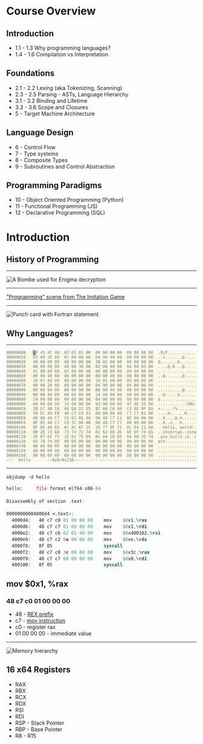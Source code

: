 Course Overview
===============

Introduction
------------

- 1.1 - 1.3 Why programming languages?
- 1.4 - 1.6 Compilation vs Interpretation

Foundations
-----------

- 2.1 - 2.2 Lexing (aka Tokenizing, Scanning)
- 2.3 - 2.5 Parsing - ASTs, Language Hierarchy
- 3.1 - 3.2 Binding and Lifetime
- 3.3 - 3.6 Scope and Closures
- 5 - Target Machine Architecture

Language Design
---------------

- 6 - Control Flow
- 7 - Type systems
- 8 - Composite Types
- 9 - Subroutines and Control Abstraction

Programming Paradigms
---------------------

- 10 - Object Oriented Programming (Python)
- 11 - Functional Programming (JS)
- 12 - Declarative Programming (SQL)

Introduction
============

History of Programming
----------------------

---

![A Bombe used for Enigma decryption](https://upload.wikimedia.org/wikipedia/commons/thumb/7/7a/Wartime_picture_of_a_Bletchley_Park_Bombe.jpg/541px-Wartime_picture_of_a_Bletchley_Park_Bombe.jpg)

---

["Programming" scene from The Imitation Game](https://www.youtube.com/watch?v=pmEXNaWFGYQ&t=262s)

---

![Punch card with Fortran statement](https://upload.wikimedia.org/wikipedia/commons/thumb/5/58/FortranCardPROJ039.agr.jpg/1024px-FortranCardPROJ039.agr.jpg)

Why Languages?
--------------

---

!["Hello World" binary](figures/bin-hello.png)

---

```
objdump -d hello
```

```asm
hello:     file format elf64-x86-64

Disassembly of section .text:

00000000004000d4 <.text>:
  4000d4:	48 c7 c0 01 00 00 00 	mov    $0x1,%rax
  4000db:	48 c7 c7 01 00 00 00 	mov    $0x1,%rdi
  4000e2:	48 c7 c6 02 01 40 00 	mov    $0x400102,%rsi
  4000e9:	48 c7 c2 0e 00 00 00 	mov    $0xe,%rdx
  4000f0:	0f 05                	syscall 
  4000f2:	48 c7 c0 3c 00 00 00 	mov    $0x3c,%rax
  4000f9:	48 c7 c7 00 00 00 00 	mov    $0x0,%rdi
  400100:	0f 05                	syscall 
```

mov $0x1, %rax
-------------

### 48 c7 c0 01 00 00 00 	

- 48 - [REX prefix](https://wiki.osdev.org/X86-64_Instruction_Encoding)
- c7 - [mov instruction](http://ref.x86asm.net/coder64.html#xC7)
- c0 - register rax
- 01 00 00 00 - immediate value

---

![Memory hierarchy](https://upload.wikimedia.org/wikipedia/commons/0/0c/ComputerMemoryHierarchy.svg)

16 x64 Registers
-------------

- RAX
- RBX
- RCX
- RDX
- RSI
- RDI
- RSP - Stack Pointer
- RBP - Base Pointer
- R8 - R15
